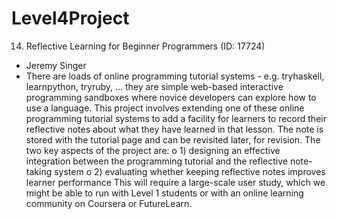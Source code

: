 # Level4Project


14. Reflective Learning for Beginner Programmers (ID: 17724)
- Jeremy Singer
- There are loads of online programming tutorial systems - e.g. tryhaskell, learnpython, tryruby, ... they are simple web-based interactive programming sandboxes where novice developers can explore how to use a language. This project involves extending one of these online programming tutorial systems to add a facility for learners to record their reflective notes about what they have learned in that lesson. The note is stored with the tutorial page and can be revisited later, for revision.
The two key aspects of the project are:
o 1) designing an effective integration between the programming tutorial and the reflective note-taking system
o 2) evaluating whether keeping reflective notes improves learner performance
This will require a large-scale user study, which we might be able to run with Level 1 students or with an online learning community on Coursera or FutureLearn.
